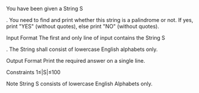 You have been given a String S

. You need to find and print whether this string is a palindrome or not. If yes, print "YES" (without quotes), else print "NO" (without quotes).

Input Format
The first and only line of input contains the String S

. The String shall consist of lowercase English alphabets only.

Output Format
Print the required answer on a single line.

Constraints 1≤|S|≤100

Note
String S
consists of lowercase English Alphabets only. 
